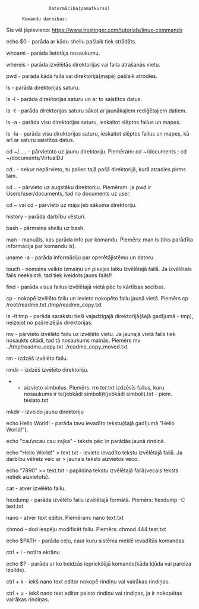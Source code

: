                     Datormācība(pamatkurss)

          Komandu darbības:



Šīs vēl jāpievieno: https://www.hostinger.com/tutorials/linux-commands



echo $0 - parāda ar kādu shellu pašlaik tiek strādāts.

whoami - parāda lietotāja nosaukumu.

whereis - parāda izvēlētās direktorijas vai faila atrašanās vietu.

pwd - parāda kādā failā vai direktorijā(mapē) pašlaik atrodies.

ls - parāda direktorijas saturu.

ls -l - parāda direktorijas saturu un ar to saistītos datus.

ls -t - parāda direktorijas saturu sākot ar jaunākajiem rediģētajiem datiem.

ls -a - parāda visu direktorijas saturu, ieskaitot slēptos failus un mapes.

ls -la - parāda visu direktorijas saturu, ieskaitot slēptos failus un mapes, kā arī ar saturu saistītos datus.

cd ~/..... - pārvietoto uz jaunu direktoriju. Piemēram: cd ~/documents ; cd ~/documents/VirtualDJ

cd . - nekur nepārvieto, tu paliec tajā pašā direktorijā, kurā atradies pirms tam.

cd .. - pārvieto uz augstāku direktoriju. Piemēram: ja pwd ir Users/user/documents, tad no documents uz user.

cd ~ vai cd - pārvieto uz māju jeb sākuma direktoriju.

history - parāda darbību vēsturi.

bash - pārmaina shellu uz bash.

man - manuāls, kas parāda info par komandu. Piemērs: man ls (tiks parādīta informācija par komandu ls).

uname -a - parāda informāciju par operētājistēmu un datoru.

touch - nomaina veikto izmaiņu un pieejas laiku izvēlētajā failā. Ja izvēlētais fails neeksistē, tad tiek iveidots jauns fails!!
  
find - parāda visus failus izvēlētajā vietā pēc to kārtības secības. 

cp - nokopē izvēlēto failu un ievieto nokopēto failu jaunā vietā. Piemērs cp /root/readme.txt /tmp/readme_copy.txt

ls -lt tmp - parāda sarakstu tieši vajadzīgajā direktorijā(šajā gadījumā - tmp), neizejot no pašreizējās direktorijas.

mv - pārvieto izvēlēto failu uz izvēlēto vietu. Ja jaunajā vietā fails tiek nosaukts citādi, tad tā nosaukums mainās. 
Piemērs mv ../tmp/readme_copy.txt ./readme_copy_moved.txt

rm - izdzēš izvēlēto failu.

rmdir - izdzēš izvēlēto direktoriju.

* - aizvieto simbolus. Piemērs: rm te*t*.txt izdzēsīs failus, kuru nosaukums ir te(jebkādi simboli)t(jebkādi simboli).txt - piem. teslato.txt

mkdir - izveido jaunu direktoriju

echo Hello World! - parāda tavu ievadīto tekstu(šajā gadījumā "Hello World!").

echo "cau\ncau cau zajka" - teksts pēc \n parādās jaunā rindiņā.

echo "Hello World!" > text.txt - ievieto ievadīto tekstu izvēlētajā failā. Ja darbību vēlreiz veic ar > jaunais teksts aizvietos veco.

echo "7890" >> text.txt - papildina tekstu izvēlētajā failā(vecais teksts netiek aizvietots).

cat - atver izvēlēto failu.

hexdump - parāda izvēlēto failu izvēlētajā formātā. Piemērs: hexdump -C text.txt

nano - atver text editor. Piemēram: nano text.txt

chmod - dod iespēju modificēt failu. Piemērs: chmod 444 test.txt
 
echo $PATH - parāda ceļu, caur kuru sistēma meklē ievadītās komandas.

ctrl + l - notīra ekrānu

echo $? - parāda ar ko beidzās iepriekšējā komanda(kāda kļūda vai pareiza izpilde).

ctrl + k - iekš nano text editor nokopē rindiņu vai vairākas rindiņas.

ctrl + u - iekš nano text editor peisto rindiņu vai rindiņas, ja ir nokopētas vairākas rindiņas.
